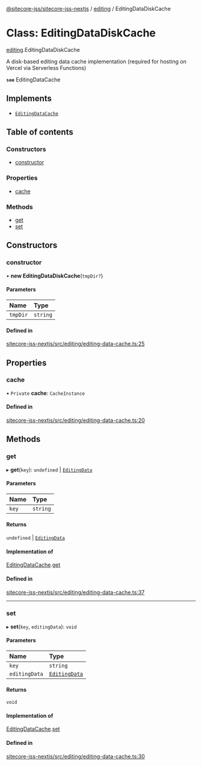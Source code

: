 [@sitecore-jss/sitecore-jss-nextjs](../README.md) / [editing](../modules/editing.md) / EditingDataDiskCache

# Class: EditingDataDiskCache

[editing](../modules/editing.md).EditingDataDiskCache

A disk-based editing data cache implementation (required for hosting on Vercel via Serverless Functions)

**`see`** EditingDataCache

## Implements

- [`EditingDataCache`](../interfaces/editing.EditingDataCache.md)

## Table of contents

### Constructors

- [constructor](editing.EditingDataDiskCache.md#constructor)

### Properties

- [cache](editing.EditingDataDiskCache.md#cache)

### Methods

- [get](editing.EditingDataDiskCache.md#get)
- [set](editing.EditingDataDiskCache.md#set)

## Constructors

### constructor

• **new EditingDataDiskCache**(`tmpDir?`)

#### Parameters

| Name | Type |
| :------ | :------ |
| `tmpDir` | `string` |

#### Defined in

[sitecore-jss-nextjs/src/editing/editing-data-cache.ts:25](https://github.com/Sitecore/jss/blob/25c4adcb9/packages/sitecore-jss-nextjs/src/editing/editing-data-cache.ts#L25)

## Properties

### cache

• `Private` **cache**: `CacheInstance`

#### Defined in

[sitecore-jss-nextjs/src/editing/editing-data-cache.ts:20](https://github.com/Sitecore/jss/blob/25c4adcb9/packages/sitecore-jss-nextjs/src/editing/editing-data-cache.ts#L20)

## Methods

### get

▸ **get**(`key`): `undefined` \| [`EditingData`](../modules/editing.md#editingdata)

#### Parameters

| Name | Type |
| :------ | :------ |
| `key` | `string` |

#### Returns

`undefined` \| [`EditingData`](../modules/editing.md#editingdata)

#### Implementation of

[EditingDataCache](../interfaces/editing.EditingDataCache.md).[get](../interfaces/editing.EditingDataCache.md#get)

#### Defined in

[sitecore-jss-nextjs/src/editing/editing-data-cache.ts:37](https://github.com/Sitecore/jss/blob/25c4adcb9/packages/sitecore-jss-nextjs/src/editing/editing-data-cache.ts#L37)

___

### set

▸ **set**(`key`, `editingData`): `void`

#### Parameters

| Name | Type |
| :------ | :------ |
| `key` | `string` |
| `editingData` | [`EditingData`](../modules/editing.md#editingdata) |

#### Returns

`void`

#### Implementation of

[EditingDataCache](../interfaces/editing.EditingDataCache.md).[set](../interfaces/editing.EditingDataCache.md#set)

#### Defined in

[sitecore-jss-nextjs/src/editing/editing-data-cache.ts:30](https://github.com/Sitecore/jss/blob/25c4adcb9/packages/sitecore-jss-nextjs/src/editing/editing-data-cache.ts#L30)
